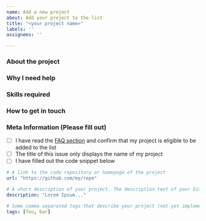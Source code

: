 ```yaml
---
name: Add a new project
about: Add your project to the list
title: "<your project name>"
labels: ''
assignees: ''

---
```


### About the project

<!-- A description about your project. What does it do? Why did you build it? -->

### Why I need help

<!-- Why are you looking for new maintainers? Are you stressed out? Do you want to hand the project off entirely? -->

### Skills required

<!-- What skills do potential maintainers need to help you out? -->

### How to get in touch

<!-- How do you want potential maintainers to reach out? This might be your e-mail address, a chat room or a comment on this issue -->

### Meta Information (Please fill out)

- [ ] I have read the [FAQ section](https://seeking-maintainers.net/faq) and confirm that my project is eligible to be added to the list
- [ ] The title of this issue only displays the name of my project
- [ ] I have filled out the code snippet below

```yaml
# A link to the code repository or homepage of the project
url: "https://github.com/my/repo"

# A short description of your project. The description text of your GitHub repo might fit here nicely
description: "Lorem Ipsum..."

# Some comma separated tags that describe your project (not yet implemented, but coming soon!)
tags: [foo, bar]
```